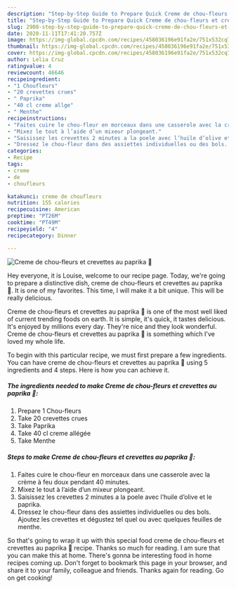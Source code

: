 ```yaml
---
description: "Step-by-Step Guide to Prepare Quick Creme de chou-fleurs et crevettes au paprika 🍤"
title: "Step-by-Step Guide to Prepare Quick Creme de chou-fleurs et crevettes au paprika 🍤"
slug: 2900-step-by-step-guide-to-prepare-quick-creme-de-chou-fleurs-et-crevettes-au-paprika
date: 2020-11-11T17:41:20.757Z
image: https://img-global.cpcdn.com/recipes/458036196e91fa2e/751x532cq70/creme-de-chou-fleurs-et-crevettes-au-paprika-🍤-photo-principale-de-la-recette.jpg
thumbnail: https://img-global.cpcdn.com/recipes/458036196e91fa2e/751x532cq70/creme-de-chou-fleurs-et-crevettes-au-paprika-🍤-photo-principale-de-la-recette.jpg
cover: https://img-global.cpcdn.com/recipes/458036196e91fa2e/751x532cq70/creme-de-chou-fleurs-et-crevettes-au-paprika-🍤-photo-principale-de-la-recette.jpg
author: Lelia Cruz
ratingvalue: 4
reviewcount: 46646
recipeingredient:
- "1 Choufleurs"
- "20 crevettes crues"
- " Paprika"
- "40 cl creme allge"
- " Menthe"
recipeinstructions:
- "Faites cuire le chou-fleur en morceaux dans une casserole avec la crème à feu doux pendant 40 minutes."
- "Mixez le tout à l’aide d’un mixeur plongeant."
- "Saisissez les crevettes 2 minutes a la poele avec l’huile d’olive et le paprika."
- "Dressez le chou-fleur dans des assiettes individuelles ou des bols. Ajoutez les crevettes et dégustez tel quel ou avec quelques feuilles de menthe."
categories:
- Recipe
tags:
- creme
- de
- choufleurs

katakunci: creme de choufleurs 
nutrition: 155 calories
recipecuisine: American
preptime: "PT26M"
cooktime: "PT49M"
recipeyield: "4"
recipecategory: Dinner

---
```



![Creme de chou-fleurs et crevettes au paprika 🍤](https://img-global.cpcdn.com/recipes/458036196e91fa2e/751x532cq70/creme-de-chou-fleurs-et-crevettes-au-paprika-🍤-photo-principale-de-la-recette.jpg)

Hey everyone, it is Louise, welcome to our recipe page. Today, we're going to prepare a distinctive dish, creme de chou-fleurs et crevettes au paprika 🍤. It is one of my favorites. This time, I will make it a bit unique. This will be really delicious.



Creme de chou-fleurs et crevettes au paprika 🍤 is one of the most well liked of current trending foods on earth. It is simple, it's quick, it tastes delicious. It's enjoyed by millions every day. They're nice and they look wonderful. Creme de chou-fleurs et crevettes au paprika 🍤 is something which I've loved my whole life.


To begin with this particular recipe, we must first prepare a few ingredients. You can have creme de chou-fleurs et crevettes au paprika 🍤 using 5 ingredients and 4 steps. Here is how you can achieve it.

<!--inarticleads1-->

##### The ingredients needed to make Creme de chou-fleurs et crevettes au paprika 🍤:

1. Prepare 1 Chou-fleurs
1. Take 20 crevettes crues
1. Take  Paprika
1. Take 40 cl creme allégée
1. Take  Menthe




<!--inarticleads2-->

##### Steps to make Creme de chou-fleurs et crevettes au paprika 🍤:

1. Faites cuire le chou-fleur en morceaux dans une casserole avec la crème à feu doux pendant 40 minutes.
1. Mixez le tout à l’aide d’un mixeur plongeant.
1. Saisissez les crevettes 2 minutes a la poele avec l’huile d’olive et le paprika.
1. Dressez le chou-fleur dans des assiettes individuelles ou des bols. Ajoutez les crevettes et dégustez tel quel ou avec quelques feuilles de menthe.




So that's going to wrap it up with this special food creme de chou-fleurs et crevettes au paprika 🍤 recipe. Thanks so much for reading. I am sure that you can make this at home. There's gonna be interesting food in home recipes coming up. Don't forget to bookmark this page in your browser, and share it to your family, colleague and friends. Thanks again for reading. Go on get cooking!
